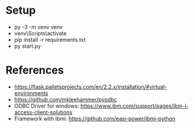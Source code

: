# Setup

- py -3 -m venv venv
- venv\Scripts\activate
- pip install -r requirements.txt
- py start.py

# References
- https://flask.palletsprojects.com/en/2.2.x/installation/#virtual-environments
- https://github.com/mkleehammer/pyodbc
- ODBC Driver for windows: https://www.ibm.com/support/pages/ibm-i-access-client-solutions
- Framework with ibmi: https://github.com/easi-power/ibmi-python